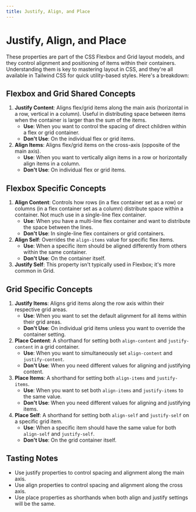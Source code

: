 ```yaml
---
title: Justify, Align, and Place
---
```


# Justify, Align, and Place

These properties are part of the CSS Flexbox and Grid layout models, and they control alignment and positioning of items within their containers. Understanding them is key to mastering layout in CSS, and they're all available in Tailwind CSS for quick utility-based styles. Here's a breakdown:

## Flexbox and Grid Shared Concepts

1. **Justify Content**: Aligns flex/grid items along the main axis (horizontal in a row, vertical in a column). Useful in distributing space between items when the container is larger than the sum of the items.
   - **Use**: When you want to control the spacing of direct children within a flex or grid container.
   - **Don't Use**: On the individual flex or grid items.
2. **Align Items**: Aligns flex/grid items on the cross-axis (opposite of the main axis).
   - **Use**: When you want to vertically align items in a row or horizontally align items in a column.
   - **Don't Use**: On individual flex or grid items.

## Flexbox Specific Concepts

1. **Align Content**: Controls how rows (in a flex container set as a row) or columns (in a flex container set as a column) distribute space within a container. Not much use in a single-line flex container.
   - **Use**: When you have a multi-line flex container and want to distribute the space between the lines.
   - **Don't Use**: In single-line flex containers or grid containers.
2. **Align Self**: Overrides the `align-items` value for specific flex items.
   - **Use**: When a specific item should be aligned differently from others within the same container.
   - **Don't Use**: On the container itself.
3. **Justify Self**: This property isn't typically used in Flexbox; it's more common in Grid.

## Grid Specific Concepts

1. **Justify Items**: Aligns grid items along the row axis within their respective grid areas.
   - **Use**: When you want to set the default alignment for all items within their grid areas.
   - **Don't Use**: On individual grid items unless you want to override the container setting.
2. **Place Content**: A shorthand for setting both `align-content` and `justify-content` in a grid container.
   - **Use**: When you want to simultaneously set `align-content` and `justify-content`.
   - **Don't Use**: When you need different values for aligning and justifying content.
3. **Place Items**: A shorthand for setting both `align-items` and `justify-items`.
   - **Use**: When you want to set both `align-items` and `justify-items` to the same value.
   - **Don't Use**: When you need different values for aligning and justifying items.
4. **Place Self**: A shorthand for setting both `align-self` and `justify-self` on a specific grid item.
   - **Use**: When a specific item should have the same value for both `align-self` and `justify-self`.
   - **Don't Use**: On the grid container itself.

## Tasting Notes

- Use justify properties to control spacing and alignment along the main axis.
- Use align properties to control spacing and alignment along the cross axis.
- Use place properties as shorthands when both align and justify settings will be the same.
